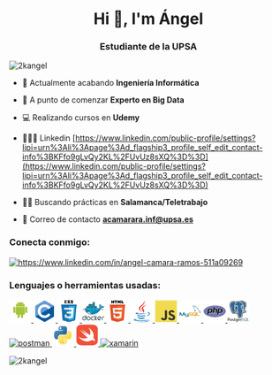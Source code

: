 <h1 align="center">Hi 👋, I'm Ángel</h1>
<h3 align="center">Estudiante de la UPSA</h3>

<p align="left"> <img src="https://komarev.com/ghpvc/?username=2kangel&label=Profile%20views&color=0e75b6&style=flat" alt="2kangel" /> </p>

- 🔭 Actualmente acabando **Ingeniería Informática**

- 🌱 A punto de comenzar **Experto en Big Data**

- 💻 Realizando cursos en **Udemy**

- 👨‍💼🤝 Linkedin [https://www.linkedin.com/public-profile/settings?lipi=urn%3Ali%3Apage%3Ad_flagship3_profile_self_edit_contact-info%3BKFfo9gLvQy2KL%2FUvUz8sXQ%3D%3D](https://www.linkedin.com/public-profile/settings?lipi=urn%3Ali%3Apage%3Ad_flagship3_profile_self_edit_contact-info%3BKFfo9gLvQy2KL%2FUvUz8sXQ%3D%3D)

- 👨‍💻 Buscando prácticas en **Salamanca/Teletrabajo**

- 📧 Correo de contacto **acamarara.inf@upsa.es**

<h3 align="left">Conecta conmigo:</h3>
<p align="left">
<a href="https://www.linkedin.com/in/angel-camara-ramos-511a09269" target="blank"><img align="center" src="https://raw.githubusercontent.com/rahuldkjain/github-profile-readme-generator/master/src/images/icons/Social/linked-in-alt.svg" alt="https://www.linkedin.com/in/angel-camara-ramos-511a09269" height="30" width="40" /></a>
</p>

<h3 align="left">Lenguajes o herramientas usadas:</h3>
<p align="left"> <a href="https://developer.android.com" target="_blank" rel="noreferrer"> <img src="https://raw.githubusercontent.com/devicons/devicon/master/icons/android/android-original-wordmark.svg" alt="android" width="40" height="40"/> </a> <a href="https://www.cprogramming.com/" target="_blank" rel="noreferrer"> <img src="https://raw.githubusercontent.com/devicons/devicon/master/icons/c/c-original.svg" alt="c" width="40" height="40"/> </a> <a href="https://www.w3schools.com/css/" target="_blank" rel="noreferrer"> <img src="https://raw.githubusercontent.com/devicons/devicon/master/icons/css3/css3-original-wordmark.svg" alt="css3" width="40" height="40"/> </a> <a href="https://www.docker.com/" target="_blank" rel="noreferrer"> <img src="https://raw.githubusercontent.com/devicons/devicon/master/icons/docker/docker-original-wordmark.svg" alt="docker" width="40" height="40"/> </a> <a href="https://www.w3.org/html/" target="_blank" rel="noreferrer"> <img src="https://raw.githubusercontent.com/devicons/devicon/master/icons/html5/html5-original-wordmark.svg" alt="html5" width="40" height="40"/> </a> <a href="https://www.java.com" target="_blank" rel="noreferrer"> <img src="https://raw.githubusercontent.com/devicons/devicon/master/icons/java/java-original.svg" alt="java" width="40" height="40"/> </a> <a href="https://developer.mozilla.org/en-US/docs/Web/JavaScript" target="_blank" rel="noreferrer"> <img src="https://raw.githubusercontent.com/devicons/devicon/master/icons/javascript/javascript-original.svg" alt="javascript" width="40" height="40"/> </a> <a href="https://www.mysql.com/" target="_blank" rel="noreferrer"> <img src="https://raw.githubusercontent.com/devicons/devicon/master/icons/mysql/mysql-original-wordmark.svg" alt="mysql" width="40" height="40"/> </a> <a href="https://www.php.net" target="_blank" rel="noreferrer"> <img src="https://raw.githubusercontent.com/devicons/devicon/master/icons/php/php-original.svg" alt="php" width="40" height="40"/> </a> <a href="https://www.postgresql.org" target="_blank" rel="noreferrer"> <img src="https://raw.githubusercontent.com/devicons/devicon/master/icons/postgresql/postgresql-original-wordmark.svg" alt="postgresql" width="40" height="40"/> </a> <a href="https://postman.com" target="_blank" rel="noreferrer"> <img src="https://www.vectorlogo.zone/logos/getpostman/getpostman-icon.svg" alt="postman" width="40" height="40"/> </a> <a href="https://www.python.org" target="_blank" rel="noreferrer"> <img src="https://raw.githubusercontent.com/devicons/devicon/master/icons/python/python-original.svg" alt="python" width="40" height="40"/> </a> <a href="https://developer.apple.com/swift/" target="_blank" rel="noreferrer"> <img src="https://raw.githubusercontent.com/devicons/devicon/master/icons/swift/swift-original.svg" alt="swift" width="40" height="40"/> </a> <a href="https://dotnet.microsoft.com/apps/xamarin" target="_blank" rel="noreferrer"> <img src="https://raw.githubusercontent.com/detain/svg-logos/780f25886640cef088af994181646db2f6b1a3f8/svg/xamarin.svg" alt="xamarin" width="40" height="40"/> </a> </p>

<p><img align="center" src="https://github-readme-stats.vercel.app/api/top-langs?username=2kangel&show_icons=true&locale=en&layout=compact" alt="2kangel" /></p>
